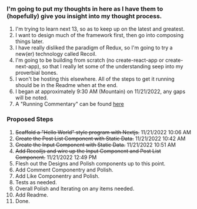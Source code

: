### I'm going to put my thoughts in here as I have them to (hopefully) give you insight into my thought process.
1. I'm trying to learn next 13, so as to keep up on the latest and greatest.
1. I want to design much of the framework first, then go into composing things later.
1. I have really disliked the paradigm of Redux, so I'm going to try a new(er) technology called Recoil.
1. I'm going to be building from scratch (no create-react-app or create-next-app), so that I really let some of the understanding seep into my proverbial bones.
1. I won't be hosting this elsewhere. All of the steps to get it running should be in the Readme when at the end.
1. I began at approximately 9:30 AM (Mountain) on 11/21/2022, any gaps will be noted.
1. A "Running Commentary" can be found [here](RunningCommentary.md)

### Proposed Steps
1. ~~Scaffold a "Hello World" style program with Nextjs.~~ 11/21/2022 10:06 AM
1. ~~Create the Post List Component with Static Data.~~ 11/21/2022 10:42 AM
1. ~~Create the Input Component with Static Data.~~ 11/21/2022 10:51 AM
1. ~~Add Recoiljs and wire up the Input Component and Post List Component.~~ 11/21/2022 12:49 PM
1. Flesh out the Designs and Polish components up to this point.
1. Add Comment Componentry and Polish.
1. Add Like Componentry and Polish.
1. Tests as needed.
1. Overall Polish and Iterating on any items needed.
1. Add Readme.
1. Done.
